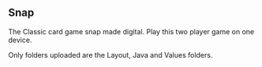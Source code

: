 ## Snap

The Classic card game snap made digital. Play this two player game on one device.

Only folders uploaded are the Layout, Java and Values folders.
